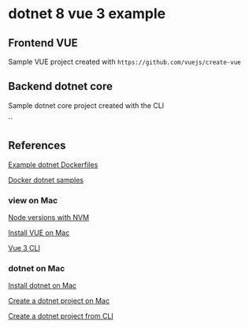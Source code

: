# dotnet 8 vue 3 example



## Frontend VUE

Sample VUE project created with 
`https://github.com/vuejs/create-vue`

## Backend dotnet core

Sample dotnet core project created with the CLI

``

## References

[Example dotnet Dockerfiles](https://github.com/dotnet/dotnet-docker/blob/main/samples/complexapp/Dockerfile)

[Docker dotnet samples](https://docs.docker.com/samples/dotnet/)

### view on Mac

[Node versions with NVM](https://github.com/nvm-sh/nvm)

[Install VUE on Mac](https://cli.vuejs.org/guide/installation.html)

[Vue 3 CLI](https://github.com/vuejs/create-vue)

### dotnet on Mac

[Install dotnet on Mac](https://dev.to/rusydy/setting-up-net-on-macos-a-step-by-step-guide-14db)

[Create a dotnet project on Mac](https://dev.to/rusydy/setting-up-a-net-project-on-macos-590m)

[Create a dotnet project from CLI](https://www.c-sharpcorner.com/article/create-a-net-core-web-api-using-command-line/)